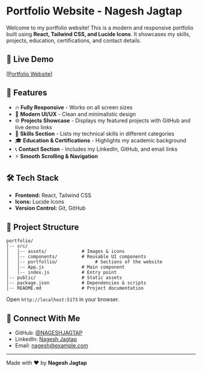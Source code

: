 # Portfolio Website - Nagesh Jagtap

Welcome to my portfolio website! This is a modern and responsive portfolio built using **React, Tailwind CSS, and Lucide Icons**. It showcases my skills, projects, education, certifications, and contact details.

## 🚀 Live Demo
[[Portfolio Website](https://nageshjagtap-portfollio.netlify.app/)]

## 📌 Features
- 🔥 **Fully Responsive** - Works on all screen sizes
- 🎨 **Modern UI/UX** - Clean and minimalistic design
- 🌐 **Projects Showcase** - Displays my featured projects with GitHub and live demo links
- 🎯 **Skills Section** - Lists my technical skills in different categories
- 🎓 **Education & Certifications** - Highlights my academic background
- 📞 **Contact Section** - Includes my LinkedIn, GitHub, and email links
- ⚡ **Smooth Scrolling & Navigation**

## 🛠️ Tech Stack
- **Frontend:** React, Tailwind CSS
- **Icons:** Lucide Icons
- **Version Control:** Git, GitHub

## 📂 Project Structure
```
portfolio/
│-- src/
│   │-- assets/             # Images & icons
│   │-- components/         # Reusable UI components
│   │-- portfollio/              # Sections of the website
│   │-- App.js              # Main component
│   │-- index.js            # Entry point
│-- public/                 # Static assets
│-- package.json            # Dependencies & scripts
│-- README.md               # Project documentation
```



 Open `http://localhost:5173` in your browser.

## 🔗 Connect With Me
- GitHub: [@NAGESHJAGTAP](https://github.com/NAGESHJAGTAP)
- LinkedIn: [Nagesh Jagtap](https://www.linkedin.com/in/nagesh-jagtap-9bb56031a/)
- Email: [nagesh@example.com](mailto:nagesh@example.com)

---

Made with ❤️ by **Nagesh Jagtap**


